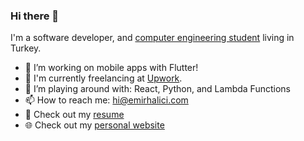 ### Hi there 👋
I'm a software developer, and [computer engineering student][1] living in Turkey. 

- 🔭 I’m working on mobile apps with Flutter!
- 👯 I'm currently freelancing at [Upwork][2].
- 🌱 I’m playing around with: React, Python, and Lambda Functions
- 📫 How to reach me: [hi@emirhalici.com][5]
- 📄 Check out my [resume][4]
- 🌐 Check out my [personal website][3]

[1]: <https://www.linkedin.com/school/ankara-university/> "Ankara University"
[2]: <https://www.upwork.com/> "Upwork"
[3]: <https://emirhalici.com/> "Personal website"
[4]: <https://github.com/emirhalici/emirhalici/files/12363483/Emir.Halici.English.08-2023.Obfuscated.pdf> "Resume"
[5]: <mailto:hi@emirhalici.com> "Email"


<!--
**emirhalici/emirhalici** is a ✨ _special_ ✨ repository because its `README.md` (this file) appears on your GitHub profile.

Here are some ideas to get you started:

- 🔭 I’m currently working on ...
- 🌱 I’m currently learning ...
- 👯 I’m looking to collaborate on ...
- 🤔 I’m looking for help with ...
- 💬 Ask me about ...
- 📫 How to reach me: ...
- 😄 Pronouns: ...
- ⚡ Fun fact: ...
-->
